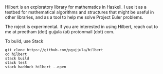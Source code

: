 Hilbert is an exploratory library for mathematics in Haskell. I use it as a 
testbed for mathematical algorithms and structures that might be useful in other
libraries, and as a tool to help me solve Project Euler problems.

The  roject is experimental. If you are interested in using Hilbert, reach out
to me at preetham (dot) gujjula (at) protonmail (dot) com.

To build, use Stack
```
git clone https://github.com/pgujjula/hilbert
cd hilbert
stack build
stack test
stack haddock hilbert --open
```
